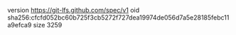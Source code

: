 version https://git-lfs.github.com/spec/v1
oid sha256:cfcfd052bc60b725f3cb5272f727dea19974de056d7a5e28185febc11a9efca9
size 3259
